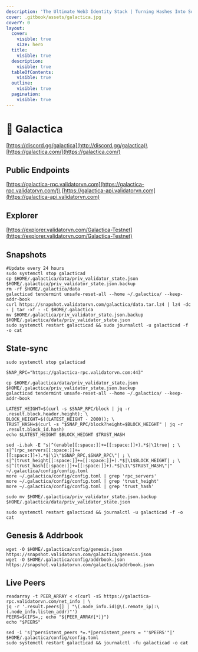 ```yaml
---
description: 'The Ultimate Web3 Identity Stack | Turning Hashes Into Souls | #GNET'
cover: .gitbook/assets/galactica.jpg
coverY: 0
layout:
  cover:
    visible: true
    size: hero
  title:
    visible: true
  description:
    visible: true
  tableOfContents:
    visible: true
  outline:
    visible: true
  pagination:
    visible: true
---
```


# 🧊 Galactica

[https://discord.gg/galactica](http://discord.gg/galactica)\
[https://galactica.com/](https://galactica.com/)

## Public Endpoints

[https://galactica-rpc.validatorvn.com](https://galactica-rpc.validatorvn.com/)\
[https://galactica-api.validatorvn.com](https://galactica-api.validatorvn.com)

## Explorer

[https://explorer.validatorvn.com/Galactica-Testnet](https://explorer.validatorvn.com/Galactica-Testnet)

## Snapshots

```
#Update every 24 hours
sudo systemctl stop galacticad
cp $HOME/.galactica/data/priv_validator_state.json $HOME/.galactica/priv_validator_state.json.backup
rm -rf $HOME/.galactica/data
galacticad tendermint unsafe-reset-all --home ~/.galactica/ --keep-addr-book
curl https://snapshot.validatorvn.com/galactica/data.tar.lz4 | lz4 -dc - | tar -xf - -C $HOME/.galactica
mv $HOME/.galactica/priv_validator_state.json.backup $HOME/.galactica/data/priv_validator_state.json
sudo systemctl restart galacticad && sudo journalctl -u galacticad -f -o cat
```

## State-sync

```
sudo systemctl stop galacticad

SNAP_RPC="https://galactica-rpc.validatorvn.com:443"

cp $HOME/.galactica/data/priv_validator_state.json $HOME/.galactica/priv_validator_state.json.backup
galacticad tendermint unsafe-reset-all --home ~/.galactica/ --keep-addr-book

LATEST_HEIGHT=$(curl -s $SNAP_RPC/block | jq -r .result.block.header.height); \
BLOCK_HEIGHT=$((LATEST_HEIGHT - 2000)); \
TRUST_HASH=$(curl -s "$SNAP_RPC/block?height=$BLOCK_HEIGHT" | jq -r .result.block_id.hash)
echo $LATEST_HEIGHT $BLOCK_HEIGHT $TRUST_HASH

sed -i.bak -E "s|^(enable[[:space:]]+=[[:space:]]+).*$|\1true| ; \
s|^(rpc_servers[[:space:]]+=[[:space:]]+).*$|\1\"$SNAP_RPC,$SNAP_RPC\"| ; \
s|^(trust_height[[:space:]]+=[[:space:]]+).*$|\1$BLOCK_HEIGHT| ; \
s|^(trust_hash[[:space:]]+=[[:space:]]+).*$|\1\"$TRUST_HASH\"|" ~/.galactica/config/config.toml
more ~/.galactica/config/config.toml | grep 'rpc_servers'
more ~/.galactica/config/config.toml | grep 'trust_height'
more ~/.galactica/config/config.toml | grep 'trust_hash'

sudo mv $HOME/.galactica/priv_validator_state.json.backup $HOME/.galactica/data/priv_validator_state.json

sudo systemctl restart galacticad && journalctl -u galacticad -f -o cat
```

## Genesis & Addrbook

```
wget -O $HOME/.galactica/config/genesis.json https://snapshot.validatorvn.com/galactica/genesis.json
wget -O $HOME/.galactica/config/addrbook.json https://snapshot.validatorvn.com/galactica/addrbook.json
```

## Live Peers

```
readarray -t PEER_ARRAY < <(curl -sS https://galactica-rpc.validatorvn.com/net_info | \
jq -r '.result.peers[] | "\(.node_info.id)@\(.remote_ip):\(.node_info.listen_addr)"')
PEERS=$(IFS=,; echo "${PEER_ARRAY[*]}")
echo "$PEERS"
```

```
sed -i 's|^persistent_peers *=.*|persistent_peers = "'$PEERS'"|' $HOME/.galactica/config/config.toml
sudo systemctl restart galacticad && journalctl -fu galacticad -o cat
```



